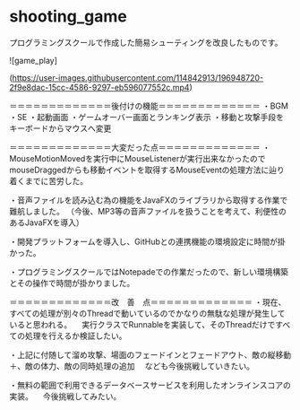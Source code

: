 # shooting_game

プログラミングスクールで作成した簡易シューティングを改良したものです。

![game_play]

(https://user-images.githubusercontent.com/114842913/196948720-2f9e8dac-15cc-4586-9297-eb596077552c.mp4)

＝＝＝＝＝＝＝＝＝＝＝＝＝後付けの機能＝＝＝＝＝＝＝＝＝＝＝＝＝
・BGM
・SE
・起動画面
・ゲームオーバー画面とランキング表示
・移動と攻撃手段をキーボードからマウスへ変更

＝＝＝＝＝＝＝＝＝＝＝＝＝大変だった点＝＝＝＝＝＝＝＝＝＝＝＝＝
・MouseMotionMovedを実行中にMouseListenerが実行出来なかったので
  mouseDraggedからも移動イベントを取得するMouseEventの処理方法に辿り着くまでに苦労した。

・音声ファイルを読み込む為の機能をJavaFXのライブラリから取得する作業で難航しました。
（今後、MP3等の音声ファイルを扱うことを考えて、利便性のあるJavaFXを導入）

・開発プラットフォームを導入し、GitHubとの連携機能の環境設定に時間が掛かった。

・プログラミングスクールではNotepadeでの作業だったので、新しい環境構築とその操作で時間が掛かりました。

＝＝＝＝＝＝＝＝＝＝＝＝＝改　善　点＝＝＝＝＝＝＝＝＝＝＝＝＝
・現在、すべての処理が別々のThreadで動いているのでかなりの無駄な処理が発生していると思われる。
　実行クラスでRunnableを実装して、そのThreadだけですべての処理を行えるか検証したい。

・上記に付随して溜め攻撃、場面のフェードインとフェードアウト、敵の縦移動＋、敵の体力、敵の同時処理の追加
　なども今後挑戦していきたい。

・無料の範囲で利用できるデータベースサービスを利用したオンラインスコアの実装。
　今後挑戦してみたい。



